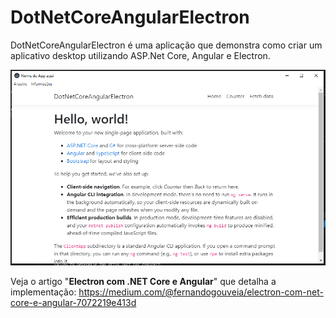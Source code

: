 # DotNetCoreAngularElectron


DotNetCoreAngularElectron é uma aplicação que demonstra como criar um aplicativo desktop utilizando ASP.Net Core, Angular e Electron.

![](https://raw.githubusercontent.com/fgouveia708/DotNetCoreAngularElectron/main/screenshot.PNG)

Veja o artigo "**Electron com .NET Core e Angular**" que detalha a implementação: https://medium.com/@fernandogouveia/electron-com-net-core-e-angular-7072219e413d
